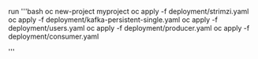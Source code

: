 run
'''bash
oc new-project myproject
oc apply -f deployment/strimzi.yaml
oc apply -f deployment/kafka-persistent-single.yaml
oc apply -f deployment/users.yaml
oc apply -f deployment/producer.yaml
oc apply -f deployment/consumer.yaml

'''